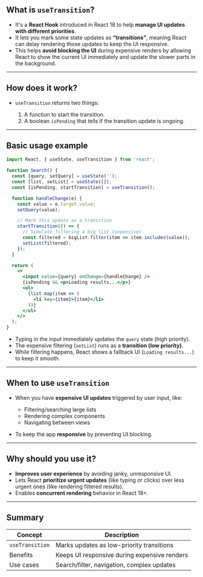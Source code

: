 ## What is `useTransition`?

* It's a **React Hook** introduced in React 18 to help **manage UI updates with different priorities**.
* It lets you mark some state updates as **“transitions”**, meaning React can delay rendering those updates to keep the UI responsive.
* This helps **avoid blocking the UI** during expensive renders by allowing React to show the current UI immediately and update the slower parts in the background.

---

## How does it work?

* `useTransition` returns two things:

  1. A function to start the transition.
  2. A boolean `isPending` that tells if the transition update is ongoing.

---

## Basic usage example

```jsx
import React, { useState, useTransition } from 'react';

function Search() {
  const [query, setQuery] = useState('');
  const [list, setList] = useState([]);
  const [isPending, startTransition] = useTransition();

  function handleChange(e) {
    const value = e.target.value;
    setQuery(value);

    // Mark this update as a transition
    startTransition(() => {
      // Simulate filtering a big list (expensive)
      const filtered = bigList.filter(item => item.includes(value));
      setList(filtered);
    });
  }

  return (
    <>
      <input value={query} onChange={handleChange} />
      {isPending && <p>Loading results...</p>}
      <ul>
        {list.map(item => (
          <li key={item}>{item}</li>
        ))}
      </ul>
    </>
  );
}
```

* Typing in the input immediately updates the `query` state (high priority).
* The expensive filtering (`setList`) runs as a **transition (low priority)**.
* While filtering happens, React shows a fallback UI (`Loading results...`) to keep it smooth.

---

## When to use `useTransition`

* When you have **expensive UI updates** triggered by user input, like:

  * Filtering/searching large lists
  * Rendering complex components
  * Navigating between views
* To keep the app **responsive** by preventing UI blocking.

---

## Why should you use it?

* **Improves user experience** by avoiding janky, unresponsive UI.
* Lets React **prioritize urgent updates** (like typing or clicks) over less urgent ones (like rendering filtered results).
* Enables **concurrent rendering** behavior in React 18+.

---

## Summary

| Concept         | Description                                  |
| --------------- | -------------------------------------------- |
| `useTransition` | Marks updates as low-priority transitions    |
| Benefits        | Keeps UI responsive during expensive renders |
| Use cases       | Search/filter, navigation, complex updates   |
